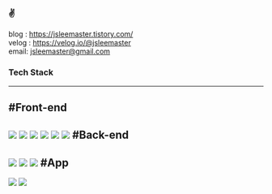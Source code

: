 ### ✌
blog : https://jsleemaster.tistory.com/
<br/>
velog : https://velog.io/@jsleemaster
<br/>
email: jsleemaster@gmail.com 

### Tech Stack
----
#Front-end
----
<a href="https://developer.mozilla.org/ko/docs/Web/JavaScript" rel="noreferrer noopener"><img src="https://img.shields.io/badge/Javascript-yellow?style=flat-square&logo=JavaScript&logoColor=#F7DF1E"/></a>
<a href="https://ko.reactjs.org/"><img src="https://img.shields.io/badge/React-blue?style=flat-square&logo=React&logoColor=#61DAFB"/></a>
<a href="https://vuejs.org/" ><img src="https://img.shields.io/badge/Vue-green?style=flat-square&logo=Vue.js&logoColor=#4FC08D"/></a>
<img src="https://img.shields.io/badge/HTML5-red?style=flat-square&logo=HTML5&logoColor=#E34F26"/>
<img src="https://img.shields.io/badge/CSS3-blue?style=flat-square&logo=CSS3&logoColor=#1572B6"/>
<img src="https://img.shields.io/badge/PHP-purple?style=flat-square&logo=PHP&logoColor=#777BB4"/>
#Back-end
----
<a href='https://nodejs.org/ko/'><img src="https://img.shields.io/badge/Node.js-green?style=flat-square&logo=Node.js&logoColor=#339933"/></a>
<a href='https://expressjs.com/ko/'><img src="https://img.shields.io/badge/Express-black?style=flat-square&logo=Express&logoColor=#000000"/></a>
<a href='https://www.mysql.com/'><img src ="https://img.shields.io/badge/Mysql-white?&style=flat-square&logo=Mysql&logoColor=#ffffff"/></a>
#App
----
<a href='https://flutter.dev/?gclid=Cj0KCQiAqvaNBhDLARIsAH1Pq51xoXEKjJxlPIUeQUDr1qBWHYbwcOghZI9DR1WHgZ_3p8sd3y9MEeoaAseyEALw_wcB&gclsrc=aw.ds'><img src ="https://img.shields.io/badge/Flutter-blue?&style=flat-square&logo=Flutter&logoColor=#ffffff"/></a>
<a href='https://reactnative.dev/'><img src ="https://img.shields.io/badge/ReactNative-blue?&style=flat-square&logo=React&logoColor=#ffffff"/></a>
